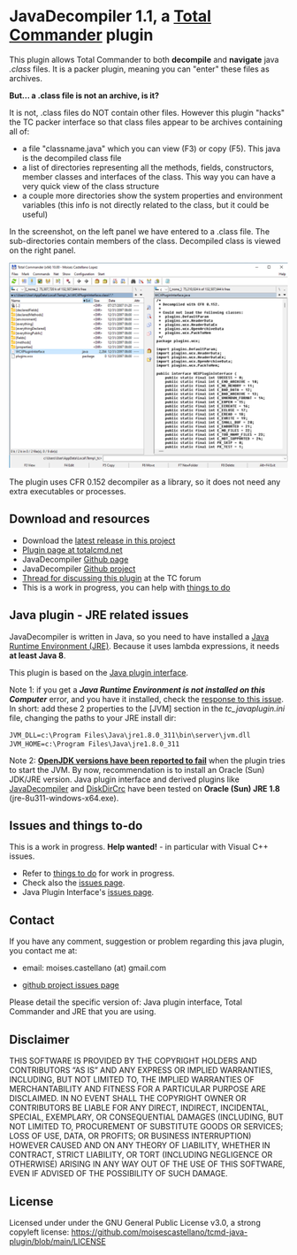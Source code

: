 JavaDecompiler 1.1, a [Total Commander](https://www.ghisler.com/) plugin
====================================

This plugin allows Total Commander to both **decompile** and **navigate** java *.class* files. It is a packer plugin, meaning you can "enter" these files as archives. 

**But... a .class file is not an archive, is it?**

It is not, .class files do NOT contain other files. However this plugin "hacks" the TC packer interface so that class files appear to be archives containing all of:
 - a file "classname.java" which you can view (F3) or copy (F5). This java is the decompiled class file 
 - a list of directories representing all the methods, fields, constructors, member classes and interfaces of the class. This way you can have a very quick view of the class structure
 - a couple more directories show the system properties and environment variables (this info is not directly related to the class, but it could be useful)
 
 In the screenshot, on the left panel we have entered to a .class file. The sub-directories contain members of the class. Decompiled class is viewed on the right panel.
 
 ![JavaDecompiler screenshot](https://github.com/moisescastellano/javadecompiler-tcplugin/raw/main/screenshots/JavaDecompiler.png)
 
The plugin uses CFR 0.152 decompiler as a library, so it does not need any extra executables or processes.

Download and resources
----------------------
- Download the [latest release in this project](https://github.com/moisescastellano/javadecompiler-tcplugin/blob/main/releases)
- [Plugin page at totalcmd.net](http://totalcmd.net/plugring/java_decompiler.html)
- JavaDecompiler [Github page](https://moisescastellano.github.io/javadecompiler-tcplugin/)
- JavaDecompiler [Github project](https://github.com/moisescastellano/javadecompiler-tcplugin)
- [Thread for discussing this plugin](https://www.ghisler.ch/board/viewtopic.php?t=75793) at the TC forum
- This is a work in progress, you can help with [things to do](https://moisescastellano.github.io/javadecompiler-tcplugin/to-do)

Java plugin - JRE related issues
----------------------
JavaDecompiler is written in Java, so you need to have installed a [Java Runtime Environment (JRE)](https://www.java.com/en/download/manual.jsp).
Because it uses lambda expressions, it needs **at least Java 8**.

This plugin is based on the [Java plugin interface](https://moisescastellano.github.io/tcmd-java-plugin).

Note 1: if you get a _**Java Runtime Environment is not installed on this Computer**_ error, and you have it installed, check the [response to this issue](https://github.com/moisescastellano/javadecompiler-tcplugin/issues/1). In short:
add these 2 properties to the [JVM] section in the _tc_javaplugin.ini_  file, changing the paths to your JRE install dir:
```
JVM_DLL=c:\Program Files\Java\jre1.8.0_311\bin\server\jvm.dll
JVM_HOME=c:\Program Files\Java\jre1.8.0_311
```

Note 2: [**OpenJDK versions have been reported to fail**](https://github.com/moisescastellano/tcmd-java-plugin/issues/2) when the plugin tries to start the JVM. By now, recommendation is to install an Oracle (Sun) JDK/JRE version. Java plugin interface and derived plugins like [JavaDecompiler](https://moisescastellano.github.io/javadecompiler-tcplugin/) and [DiskDirCrc](https://moisescastellano.github.io/diskdircrc-tcplugin/) have been tested on **Oracle (Sun) JRE 1.8**  (jre-8u311-windows-x64.exe).

Issues and things to-do
----------------------
This is a work in progress. **Help wanted!** - in particular with Visual C++ issues.
 - Refer to [things to do](https://github.com/moisescastellano/tcmd-java-plugin/blob/main/to-do.md) for work in progress.
 - Check also the [issues page](https://github.com/moisescastellano/javadecompiler-tcplugin/issues).
 - Java Plugin Interface's [issues page](https://github.com/moisescastellano/tcmd-java-plugin/issues).

Contact
----------------------

If you have any comment, suggestion or problem regarding this java plugin,
you contact me at:
 - email: moises.castellano (at) gmail.com
 
 - [github project issues page](https://github.com/moisescastellano/javadecompiler-tcplugin/issues)

Please detail the specific version of: Java plugin interface, Total Commander and JRE that you are using.

Disclaimer
----------------------
THIS SOFTWARE IS PROVIDED BY THE COPYRIGHT HOLDERS AND CONTRIBUTORS “AS IS” AND ANY EXPRESS OR IMPLIED WARRANTIES, INCLUDING, BUT NOT LIMITED TO, THE IMPLIED WARRANTIES OF MERCHANTABILITY AND FITNESS FOR A PARTICULAR PURPOSE ARE DISCLAIMED. IN NO EVENT SHALL THE COPYRIGHT OWNER OR CONTRIBUTORS BE LIABLE FOR ANY DIRECT, INDIRECT, INCIDENTAL, SPECIAL, EXEMPLARY, OR CONSEQUENTIAL DAMAGES (INCLUDING, BUT NOT LIMITED TO, PROCUREMENT OF SUBSTITUTE GOODS OR SERVICES; LOSS OF USE, DATA, OR PROFITS; OR BUSINESS INTERRUPTION) HOWEVER CAUSED AND ON ANY THEORY OF LIABILITY, WHETHER IN CONTRACT, STRICT LIABILITY, OR TORT (INCLUDING NEGLIGENCE OR OTHERWISE) ARISING IN ANY WAY OUT OF THE USE OF THIS SOFTWARE, EVEN IF ADVISED OF THE POSSIBILITY OF SUCH DAMAGE.


License
----------------------
Licensed under under the GNU General Public License v3.0, a strong copyleft license:
https://github.com/moisescastellano/tcmd-java-plugin/blob/main/LICENSE




